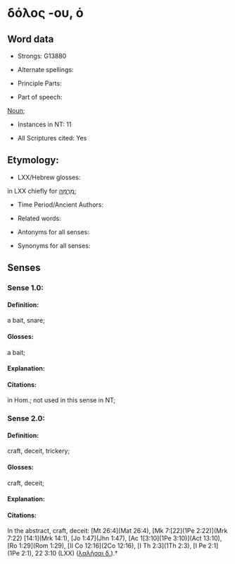 # δόλος -ου, ὁ

<!-- Status: S2=NeedsFinalCheck -->
<!-- Lexica used for edits:   -->

## Word data

* Strongs: G13880

* Alternate spellings:

* Principle Parts: 


* Part of speech: 

[Noun](http://ugg.readthedocs.io/en/latest/noun.html); 

* Instances in NT: 11

* All Scriptures cited: Yes

## Etymology: 


* LXX/Hebrew glosses: 

in LXX chiefly for [מִרְמָה](//en-uhl/H4820);

* Time Period/Ancient Authors: 


* Related words: 

* Antonyms for all senses:

* Synonyms for all senses: 


## Senses 


### Sense  1.0: 

#### Definition: 

a bait, snare;

#### Glosses: 

a bait; 

#### Explanation: 


#### Citations: 

in Hom.; not used in this sense in NT;


### Sense  2.0: 

#### Definition: 

craft, deceit, trickery;

#### Glosses: 

craft, deceit; 

#### Explanation: 


#### Citations: 

In the abstract, craft, deceit: [Mt 26:4](Mat 26:4), [Mk 7:[22](1Pe 2:22)](Mrk 7:22) [14:1](Mrk 14:1), [Jo 1:47](Jhn 1:47), [Ac 1[3:10](1Pe 3:10)](Act 13:10), [Ro 1:29](Rom 1:29), [II Co 12:16](2Co 12:16), [I Th 2:3](1Th 2:3), [I Pe 2:1](1Pe 2:1), 22 3:10 (LXX) ([λαλῆσαι δ.]()).†
